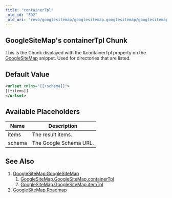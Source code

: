 ```yaml
---
title: "containerTpl"
_old_id: "892"
_old_uri: "revo/googlesitemap/googlesitemap.googlesitemap/googlesitemap.googlesitemap.containertpl"
---
```


## GoogleSiteMap's containerTpl Chunk

This is the Chunk displayed with the &containerTpl property on the [GoogleSiteMap](extras/googlesitemap/googlesitemap.googlesitemap "GoogleSiteMap.GoogleSiteMap") snippet. Used for directories that are listed.

## Default Value

``` xml
<urlset xmlns="[[+schema]]">
[[+items]]
</urlset>
```

## Available Placeholders

| Name   | Description            |
| ------ | ---------------------- |
| items  | The result items.      |
| schema | The Google Schema URL. |

## See Also

1. [GoogleSiteMap.GoogleSiteMap](extras/googlesitemap/googlesitemap)
     1. [GoogleSiteMap.GoogleSiteMap.containerTpl](extras/googlesitemap/googlesitemap/containertpl)
     2. [GoogleSiteMap.GoogleSiteMap.itemTpl](extras/googlesitemap/googlesitemap/itemtpl)
2. [GoogleSiteMap.Roadmap](extras/googlesitemap/googlesitemap.roadmap)
